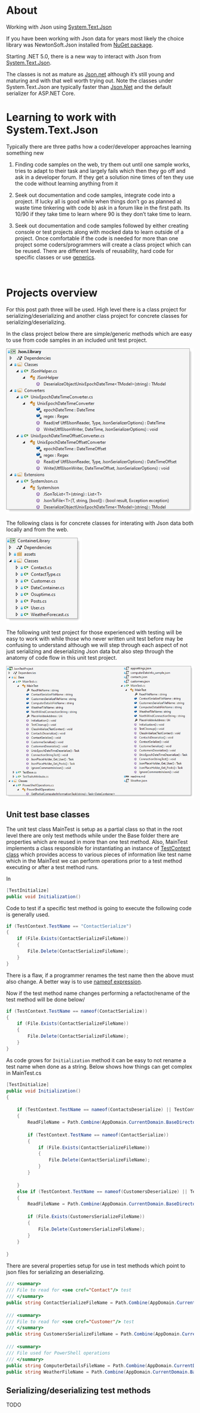 # About 

Working with Json using [System.Text.Json](https://docs.microsoft.com/en-us/dotnet/api/system.text.json?view=net-5.0) 

If you have been working with Json data for years most likely the choice library was NewtonSoft.Json installed from [NuGet package](https://www.nuget.org/packages/Newtonsoft.Json/).

Starting .NET 5.0, there is a new way to interact with Json from [System.Text.Json](https://docs.microsoft.com/en-us/dotnet/api/system.text.json?view=net-5.0).

The classes is not as mature as [Json.net](https://www.newtonsoft.com/json) although it’s still young and maturing and with that well worth trying out. Note the classes under System.Text.Json are typically faster than [Json.Net](https://www.newtonsoft.com/json) and the default serializer for ASP.NET Core.

# Learning to work with System.Text.Json

Typically there are three paths how a coder/developer approaches learning something new

1. Finding code samples on the web, try them out until one sample works, tries to adapt to their task and largely fails which then they go off and ask in a developer forum. If they get a solution nine times of ten they use the code without learning anything from it

1. Seek out documentation and code samples, integrate code into a project. If lucky all is good while when things don’t go as planned a) waste time tinkering with code b) ask in a forum like in the first path. Its 10/90 if they take time to learn where 90 is they don’t take time to learn.

1. Seek out documentation and code samples followed by either creating console or test projects along with mocked data to learn outside of a project. Once comfortable if the code is needed for more than one project some coders/programmers will create a class project which can be reused. There are different levels of reusability, hard code for specific classes or use [generics](https://docs.microsoft.com/en-us/dotnet/csharp/fundamentals/types/generics).



</br>

# Projects overview


For this post path three will be used. High level there is a class project for serializing/deserializing and another class project for concrete classes for  serializing/deserializing.

In the class project below there are simple/generic methods which are easy to use from code samples in an included unit test project.

![img](assets/jsonClassProject.png)

The following class is for concrete classes for interating with Json data both locally and from the web.

![img](assets/containers.png)

The following unit test project for those experienced with testing will be easy to work with while those who never written unit test before may be confusing to understand although we will step through each aspect of not just serializing and deserializing Json data but also step through the anatomy of code flow in this unit test project.

![imag](assets/unitTest.png)

## Unit test base classes

The unit test class MainTest is setup as a partial class so that in the root level there are only test methods while under the Base folder there are properties which are reused in more than one test method. Also, MainTest implements a class responsible for instantiating an instance of [TestContext class](https://docs.microsoft.com/en-us/dotnet/api/microsoft.visualstudio.testtools.unittesting.testcontext?view=visualstudiosdk-2019) which provides access to various pieces of information like test name which in the MainTest we can perform operations prior to a test method executing or after a test method runs.

In 

```csharp
[TestInitialize]
public void Initialization()
```

Code to test if a specific test method is going to execute the following code is generally used.

```csharp
if (TestContext.TestName == "ContactSerialize")
{
    if (File.Exists(ContactSerializeFileName))
    {
        File.Delete(ContactSerializeFileName);
    }
}
```

There is a flaw, if a programmer renames the test name then the above must also change. A better way is to use [nameof expression](https://docs.microsoft.com/en-us/dotnet/csharp/language-reference/operators/nameof). 

Now if the test method name changes performing a refactor/rename of the test method will be done below/

```csharp
if (TestContext.TestName == nameof(ContactSerialize))
{
    if (File.Exists(ContactSerializeFileName))
    {
        File.Delete(ContactSerializeFileName);
    }
}
```

As code grows for `Initialization` method it can be easy to not rename a test name when done as a string. Below shows how things can get complex in MainTest.cs

```csharp
[TestInitialize]
public void Initialization()
{

    if (TestContext.TestName == nameof(ContactsDeserialize) || TestContext.TestName == nameof(ContactSerialize))
    {
        ReadFileName = Path.Combine(AppDomain.CurrentDomain.BaseDirectory, "contacts.json");

        if (TestContext.TestName == nameof(ContactSerialize))
        {
            if (File.Exists(ContactSerializeFileName))
            {
                File.Delete(ContactSerializeFileName);
            }
        }

    }
    else if (TestContext.TestName == nameof(CustomersDeserialize) || TestContext.TestName == nameof(CustomerSerialize))
    {
        ReadFileName = Path.Combine(AppDomain.CurrentDomain.BaseDirectory, "customers.json");

        if (File.Exists(CustomersSerializeFileName))
        {
            File.Delete(CustomersSerializeFileName);
        }
    }

}
```

There are several properties setup for use in test methods which point to json files for serializing an deserializing.

```csharp
/// <summary>
/// File to read for <see cref="Contact"/> test
/// </summary>
public string ContactSerializeFileName = Path.Combine(AppDomain.CurrentDomain.BaseDirectory, "ContactsSerialized.json");

/// <summary>
/// File to read for <see cref="Customer"/> test
/// </summary>
public string CustomersSerializeFileName = Path.Combine(AppDomain.CurrentDomain.BaseDirectory, "CustomersSerialized.json");

/// <summary>
/// File used for PowerShell operations
/// </summary>
public string ComputerDetailsFileName = Path.Combine(AppDomain.CurrentDomain.BaseDirectory, "computerDateInfo.json");
public string WeatherFileName = Path.Combine(AppDomain.CurrentDomain.BaseDirectory, "Weather.json");
```


## Serializing/deserializing test methods

TODO





